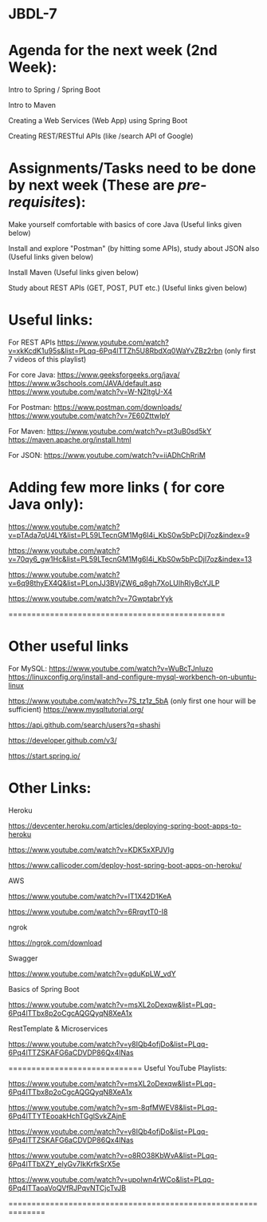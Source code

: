 # JBDL-7

# Agenda for the next week (2nd Week):

Intro to Spring / Spring Boot

Intro to Maven

Creating a Web Services (Web App) using Spring Boot

Creating REST/RESTful APIs (like /search API of Google)


# Assignments/Tasks need to be done by next week (These are *pre-requisites*):

Make yourself comfortable with basics of core Java (Useful links given below)

Install and explore "Postman" (by hitting some APIs), study about JSON also (Useful links given below)

Install Maven (Useful links given below)

Study about REST APIs (GET, POST, PUT etc.) (Useful links given below)

# Useful links:

For REST APIs https://www.youtube.com/watch?v=xkKcdK1u95s&list=PLqq-6Pq4lTTZh5U8RbdXq0WaYvZBz2rbn (only first 7 videos of this playlist)

For core Java: https://www.geeksforgeeks.org/java/ https://www.w3schools.com/JAVA/default.asp https://www.youtube.com/watch?v=W-N2ltgU-X4

For Postman: https://www.postman.com/downloads/ https://www.youtube.com/watch?v=7E60ZttwIpY

For Maven: https://www.youtube.com/watch?v=pt3uB0sd5kY https://maven.apache.org/install.html

For JSON: https://www.youtube.com/watch?v=iiADhChRriM

# Adding few more links ( for core Java only): 

https://www.youtube.com/watch?v=pTAda7qU4LY&list=PL59LTecnGM1Mg6I4i_KbS0w5bPcDjl7oz&index=9

https://www.youtube.com/watch?v=70qy6_gw1Hc&list=PL59LTecnGM1Mg6I4i_KbS0w5bPcDjl7oz&index=13 

https://www.youtube.com/watch?v=6q98thyEX4Q&list=PLonJJ3BVjZW6_q8gh7XoLUIhRIyBcYJLP

https://www.youtube.com/watch?v=7GwptabrYyk

=============================================== 

# Other useful links

For MySQL: https://www.youtube.com/watch?v=WuBcTJnIuzo https://linuxconfig.org/install-and-configure-mysql-workbench-on-ubuntu-linux

https://www.youtube.com/watch?v=7S_tz1z_5bA (only first one hour will be sufficient) https://www.mysqltutorial.org/

https://api.github.com/search/users?q=shashi

https://developer.github.com/v3/

https://start.spring.io/

# Other Links:

Heroku

https://devcenter.heroku.com/articles/deploying-spring-boot-apps-to-heroku

https://www.youtube.com/watch?v=KDK5xXPJVIg

https://www.callicoder.com/deploy-host-spring-boot-apps-on-heroku/


AWS

https://www.youtube.com/watch?v=IT1X42D1KeA

https://www.youtube.com/watch?v=6RrqytT0-I8

ngrok

https://ngrok.com/download

Swagger

https://www.youtube.com/watch?v=gduKpLW_vdY


Basics of Spring Boot

https://www.youtube.com/watch?v=msXL2oDexqw&list=PLqq-6Pq4lTTbx8p2oCgcAQGQyqN8XeA1x

RestTemplate & Microservices

https://www.youtube.com/watch?v=y8IQb4ofjDo&list=PLqq-6Pq4lTTZSKAFG6aCDVDP86Qx4lNas


============================= Useful YouTube Playlists:

https://www.youtube.com/watch?v=msXL2oDexqw&list=PLqq-6Pq4lTTbx8p2oCgcAQGQyqN8XeA1x

https://www.youtube.com/watch?v=sm-8qfMWEV8&list=PLqq-6Pq4lTTYTEooakHchTGglSvkZAjnE

https://www.youtube.com/watch?v=y8IQb4ofjDo&list=PLqq-6Pq4lTTZSKAFG6aCDVDP86Qx4lNas

https://www.youtube.com/watch?v=o8RO38KbWvA&list=PLqq-6Pq4lTTbXZY_elyGv7IkKrfkSrX5e

https://www.youtube.com/watch?v=upoIwn4rWCo&list=PLqq-6Pq4lTTaoaVoQVfRJPqvNTCjcTvJB

==============================================================
